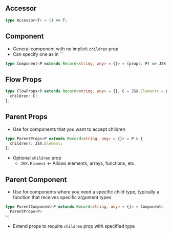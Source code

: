 ## Accessor

```ts
type Accessor<T> = () => T;
```

## Component
- General component with no implicit `children` prop
- Can specify one as in ``

```ts
type Component<P extends Record<string, any> = {}> = (props: P) => JSX.Element;
```

## Flow Props

```ts
type FlowProps<P extends Record<string, any> = {}, C = JSX.Element> = P & {
  children: C;
};
```

## Parent Props

- Use for components that you want to accept children

```ts
type ParentProps<P extends Record<string, any> = {}> = P & {
  children?: JSX.Element;
};
```

- Optional `children` prop
  - `JSX.Element` ← Allows elements, arrays, functions, etc.

## Parent Component

- Use for components where you need a specific child type, typically a function that receives specific argument types

```ts
type ParentComponent<P extends Record<string, any> = {}> = Component<
  ParentProps<P>
>;
```

- Extend props to require `children` prop with specified type

